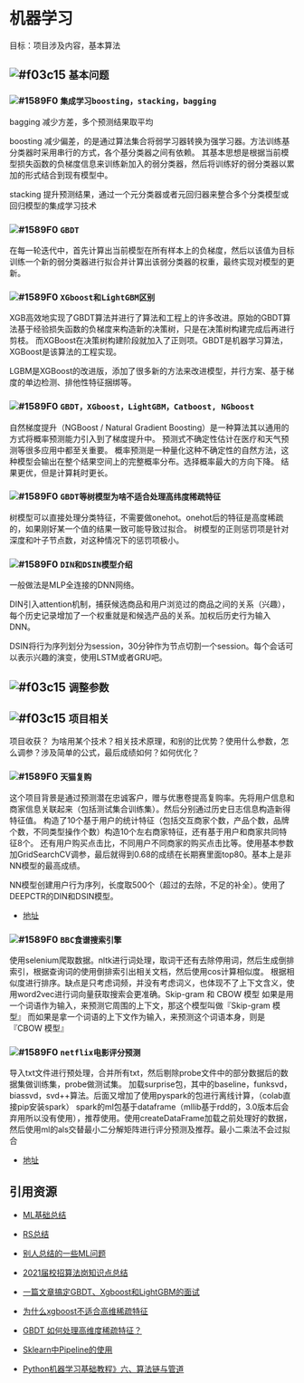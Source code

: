 # 机器学习

目标：项目涉及内容，基本算法

## ![#f03c15](https://placehold.it/15/f03c15/000000?text=+) `基本问题`

### ![#1589F0](https://placehold.it/15/1589F0/000000?text=+) `集成学习boosting，stacking，bagging`

bagging 减少方差，多个预测结果取平均

boosting 减少偏差，的是通过算法集合将弱学习器转换为强学习器。方法训练基分类器时采用串行的方式，各个基分类器之间有依赖。
其基本思想是根据当前模型损失函数的负梯度信息来训练新加入的弱分类器，然后将训练好的弱分类器以累加的形式结合到现有模型中。

stacking 提升预测结果，通过一个元分类器或者元回归器来整合多个分类模型或回归模型的集成学习技术

### ![#1589F0](https://placehold.it/15/1589F0/000000?text=+) `GBDT`

在每一轮迭代中，首先计算出当前模型在所有样本上的负梯度，然后以该值为目标训练一个新的弱分类器进行拟合并计算出该弱分类器的权重，最终实现对模型的更新。

### ![#1589F0](https://placehold.it/15/1589F0/000000?text=+) `XGboost和LightGBM区别`

XGB高效地实现了GBDT算法并进行了算法和工程上的许多改进。原始的GBDT算法基于经验损失函数的负梯度来构造新的决策树，只是在决策树构建完成后再进行剪枝。
而XGBoost在决策树构建阶段就加入了正则项。GBDT是机器学习算法，XGBoost是该算法的工程实现。

LGBM是XGBoost的改进版，添加了很多新的方法来改进模型，并行方案、基于梯度的单边检测、排他性特征捆绑等。

### ![#1589F0](https://placehold.it/15/1589F0/000000?text=+) `GBDT，XGboost，LightGBM，Catboost, NGboost`

自然梯度提升（NGBoost / Natural Gradient Boosting）是一种算法其以通用的方式将概率预测能力引入到了梯度提升中。
预测式不确定性估计在医疗和天气预测等很多应用中都至关重要。
概率预测是一种量化这种不确定性的自然方法，这种模型会输出在整个结果空间上的完整概率分布。选择概率最大的方向下降。
结果更优，但是计算耗时更长。

### ![#1589F0](https://placehold.it/15/1589F0/000000?text=+) `GBDT等树模型为啥不适合处理高纬度稀疏特征`

树模型可以直接处理分类特征，不需要做onehot。onehot后的特征是高度稀疏的，如果刚好某一个值的结果一致可能导致过拟合。
树模型的正则惩罚项是针对深度和叶子节点数，对这种情况下的惩罚项极小。

### ![#1589F0](https://placehold.it/15/1589F0/000000?text=+) `DIN和DSIN模型介绍`

一般做法是MLP全连接的DNN网络。

DIN引入attention机制，捕获候选商品和用户浏览过的商品之间的关系（兴趣），每个历史记录增加了一个权重就是和候选产品的关系。加权后历史行为输入DNN。

DSIN将行为序列划分为session，30分钟作为节点切割一个session。每个会话可以表示兴趣的演变，使用LSTM或者GRU吧。

## ![#f03c15](https://placehold.it/15/f03c15/000000?text=+) `调整参数`


## ![#f03c15](https://placehold.it/15/f03c15/000000?text=+) `项目相关`

项目收获？ 为啥用某个技术？相关技术原理，和别的比优势？使用什么参数，怎么调参？涉及简单的公式，最后成绩如何？如何优化？

### ![#1589F0](https://placehold.it/15/1589F0/000000?text=+) `天猫复购`

这个项目背景是通过预测潜在忠诚客户，赠与优惠卷提高复购率。先将用户信息和商家信息关联起来（包括测试集合训练集）。然后分别通过历史日志信息构造新得特征值。
构造了10个基于用户的统计特征（包括交互商家个数，产品个数，品牌个数，不同类型操作个数）构造10个左右商家特征，还有基于用户和商家共同特征8个。
还有用户购买点击比，不同用户不同商家的购买点击比等。使用基本参数加GridSearchCV调参，最后就得到0.68的成绩在长期赛里面top80。基本上是非NN模型的最高成绩。

NN模型创建用户行为序列，长度取500个（超过的去除，不足的补全）。使用了DEEPCTR的DIN和DSIN模型。


- [地址](https://github.com/lionel-sun/Tmall_Repeat_Buyers)

### ![#1589F0](https://placehold.it/15/1589F0/000000?text=+) `BBC食谱搜索引擎`

使用selenium爬取数据。nltk进行词处理，取词干还有去除停用词，然后生成倒排索引，根据查询词的使用倒排索引出相关文档，然后使用cos计算相似度。
根据相似度进行排序。缺点是只考虑词频，并没有考虑词义，也体现不了上下文含义，使用word2vec进行词向量获取搜索会更准确。Skip-gram 和 CBOW 模型
如果是用一个词语作为输入，来预测它周围的上下文，那这个模型叫做『Skip-gram 模型』
而如果是拿一个词语的上下文作为输入，来预测这个词语本身，则是 『CBOW 模型』

### ![#1589F0](https://placehold.it/15/1589F0/000000?text=+) `netflix电影评分预测`

导入txt文件进行预处理，合并所有txt，然后剔除probe文件中的部分数据后的数据集做训练集，probe做测试集。
加载surprise包，其中的baseline，funksvd，biassvd，svd++算法。后面又增加了使用pyspark的包进行离线计算，（colab直接pip安装spark）
spark的ml包基于dataframe（mllib基于rdd的，3.0版本后会弃用所以没有使用），推荐使用。使用createDataFrame加载之前处理好的数据，
然后使用ml的als交替最小二分解矩阵进行评分预测及推荐。最小二乘法不会过拟合

- [地址](https://github.com/lionel-sun/Netflix)

## 引用资源
- [ML基础总结](https://github.com/lionel-sun/RS_Practice/blob/master/AI算法岗位面试资料整理/README.md)

- [RS总结](https://github.com/lionel-sun/RS_Practice/blob/master/README.md)

- [别人总结的一些ML问题](https://github.com/wangyuGithub01/Machine_Learning_Resources)

- [2021届校招算法岗知识点总结](https://zhuanlan.zhihu.com/p/107911095)

- [一篇文章搞定GBDT、Xgboost和LightGBM的面试](https://zhuanlan.zhihu.com/p/148050748)

- [为什么xgboost不适合高维稀疏特征](https://www.zhihu.com/question/267934807)

- [GBDT 如何处理高维度稀疏特征？](https://www.zhihu.com/question/55925445)

- [Sklearn中Pipeline的使用](https://www.jianshu.com/p/9c2c8c8ef42d)

- [Python机器学习基础教程》六、算法链与管道](https://zhuanlan.zhihu.com/p/48247268)